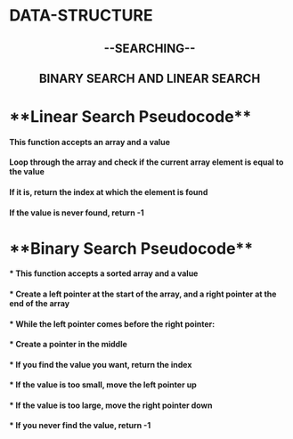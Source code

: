 # DATA-STRUCTURE

<h2 align="center"> --SEARCHING-- </h1>
<h2 align="center"> BINARY SEARCH  AND  LINEAR SEARCH  </h2>

<h1>**Linear Search Pseudocode**</h1>

<h4 align="left"> This function accepts an array and a value</h4>
<h4 align="left">Loop through the array and check if the current array element is equal to the value</h4>
<h4 align="left">If it is, return the index at which the element is found</h4>
<h4 align="left">If the value is never found, return -1</h4>


<h1>**Binary Search Pseudocode**</h1>
<p align="left">
<h4 align="left">* This function accepts a sorted array and a value</h4>
<h4 align="left">* Create a left pointer at the start of the array, and a right pointer at the end of the array</h4>
<h4 align="left">* While the left pointer comes before the right pointer:</h4>
<h4 align="left">* Create a pointer in the middle</h4>
<h4 align="left">* If you find the value you want, return the index</h4>
<h4 align="left">* If the value is too small, move the left pointer up</h4>
<h4 align="left">* If the value is too large, move the right pointer down</h4>
<h4 align="left">* If you never find the value, return -1</h4>
</p>